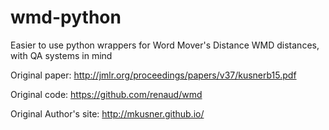 # wmd-python
Easier to use python wrappers for Word Mover's Distance WMD distances,  with QA systems in mind

Original paper: http://jmlr.org/proceedings/papers/v37/kusnerb15.pdf

Original code: https://github.com/renaud/wmd

Original Author's site: http://mkusner.github.io/ 
